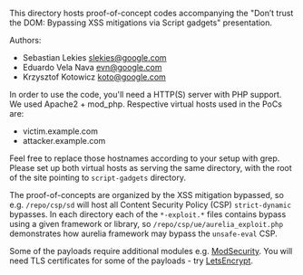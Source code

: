 This directory hosts proof-of-concept codes accompanying the "Don’t trust the DOM: Bypassing XSS mitigations via Script gadgets" presentation.

Authors:

  * Sebastian Lekies <slekies@google.com>
  * Eduardo Vela Nava <evn@google.com>
  * Krzysztof Kotowicz <koto@google.com> 

In order to use the code, you'll need a HTTP(S) server with PHP support. We used Apache2 + mod_php. Respective virtual hosts used in the PoCs are:

  * victim.example.com
  * attacker.example.com 

Feel free to replace those hostnames according to your setup with grep. Please set up both virtual hosts as serving the same directory, with the root of the site pointing to `script-gadgets` directory. 

The proof-of-concepts are organized by the XSS mitigation bypassed, so e.g. `/repo/csp/sd` will host all Content Security Policy (CSP) `strict-dynamic` bypasses. In each directory
each of the `*-exploit.*` files contains bypass using a given framework or library, so `/repo/csp/ue/aurelia_exploit.php` demonstrates how aurelia framework may bypass the `unsafe-eval` CSP. 

Some of the payloads require additional modules e.g. [ModSecurity](https://modsecurity.org/). You will need TLS certificates for some of the payloads - try [LetsEncrypt](https://letsencrypt.org/).
